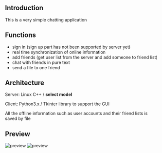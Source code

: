 ## Introduction

This is a very simple chatting application

## Functions

- sign in (sign up part has not been supported by server yet)
- real time synchronization of online information
- add friends (get user list from the server and add someone to friend list)
- chat with friends in pure text
- send a file to one friend

## Architecture

Server: Linux C++ / **select model**

Client: Python3.x / Tkinter library to support the GUI

All the offline information such as user accounts and their friend lists is saved by file

## Preview

![preview](https://github.com/ZebornDuan/NetworkProgramming/blob/master/chatting/download/1.png)
![preview](https://github.com/ZebornDuan/NetworkProgramming/blob/master/chatting/download/2.png)